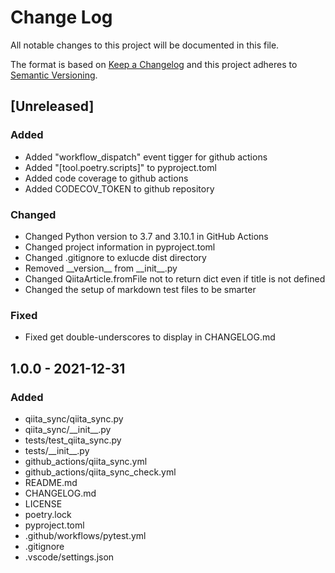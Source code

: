 <!--
# Change Log

Tags:

- Added          for new features.
- Changed        for changes in existing functionality.
- Deprecated     for soon-to-be removed features.
- Fixed          for any bug fixes.
- Security       in case of vulnerabilities.


Policy:

- Keep an Unreleased section at the top to track upcoming changes.
- YYYY-MM-DD for date format


# Semantic Versioning

- MAJOR version     when you make incompatible API changes,
- MINOR version     when you add functionality in a backwards compatible manner, and
- PATCH version     when you make backwards compatible bug fixes.

-->

# Change Log

All notable changes to this project will be documented in this file.

The format is based on [Keep a Changelog](http://keepachangelog.com/)
and this project adheres to [Semantic Versioning](http://semver.org/).

## [Unreleased]

### Added

- Added "workflow_dispatch" event tigger for github actions
- Added "[tool.poetry.scripts]" to pyproject.toml
- Added code coverage to github actions
- Added CODECOV_TOKEN to github repository

### Changed

- Changed Python version to 3.7 and 3.10.1 in GitHub Actions
- Changed project information in pyproject.toml
- Changed .gitignore to exlucde dist directory
- Removed \_\_version_\_ from \_\_init_\_.py 
- Changed QiitaArticle.fromFile not to return dict even if title is not defined
- Changed the setup of markdown test files to be smarter

### Fixed

- Fixed get double-underscores to display in CHANGELOG.md

## 1.0.0 - 2021-12-31

### Added

- qiita_sync/qiita_sync.py
- qiita_sync/\_\_init_\_.py
- tests/test_qiita_sync.py
- tests/\_\_init_\_.py
- github_actions/qiita_sync.yml
- github_actions/qiita_sync_check.yml
- README.md
- CHANGELOG.md
- LICENSE
- poetry.lock
- pyproject.toml
- .github/workflows/pytest.yml
- .gitignore
- .vscode/settings.json
